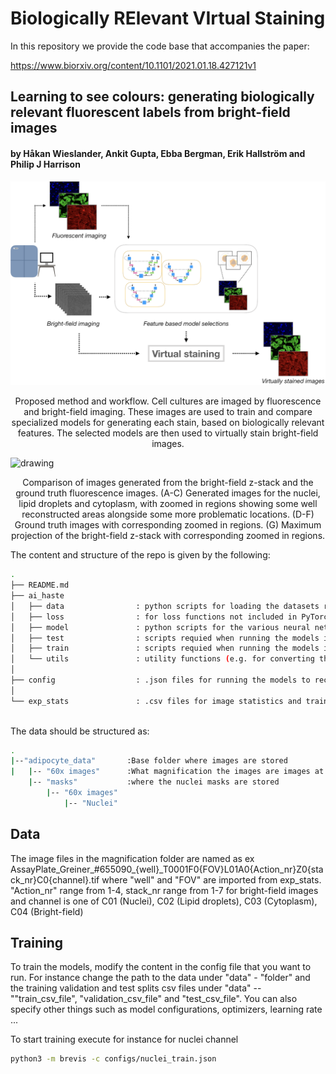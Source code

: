 # Biologically RElevant VIrtual Staining

In this repository we provide the code base that accompanies the paper:

https://www.biorxiv.org/content/10.1101/2021.01.18.427121v1

## Learning to see colours: generating biologically relevant fluorescent labels from bright-field images

#### by Håkan Wieslander, Ankit Gupta, Ebba Bergman, Erik Hallström and Philip J Harrison

<p>
    <img src="readme_images/overview.png" alt="drawing" style="width:1200px;"/>
    <center>Proposed method and workflow. Cell cultures are imaged by fluorescence and bright-field imaging. These images are used to train and compare specialized models for generating each stain, based on biologically relevant features. The selected models are then used to virtually stain bright-field images.</center>
</p>

<p>
    <img src="readme_images/final_results.png" alt="drawing" style="width:1200px;"/>
    <center>Comparison of images generated from the bright-field z-stack and the ground truth fluorescence images. (A-C) Generated images for the nuclei, lipid droplets and cytoplasm, with zoomed in regions showing some well reconstructed areas alongside some more problematic locations. (D-F) Ground truth images with corresponding zoomed in regions. (G) Maximum projection of the bright-field z-stack with corresponding zoomed in regions.</center>
</p>

The content and structure of the repo is given by the following: 

```sh
.
├── README.md
├── ai_haste
│   ├── data                : python scripts for loading the datasets required
│   ├── loss                : for loss functions not included in PyTorch
│   ├── model               : python scripts for the various neural networks
│   ├── test                : scripts requied when running the models in test mode
│   ├── train               : scripts requied when running the models in train mode
│   └── utils               : utility functions (e.g. for converting the images to numpy arrays for faster data loading)
│
├── config                  : .json files for running the models to reconstruct the three fluorescence channels
│                       
└── exp_stats               : .csv files for image statistics and train/test splits 
    
```

The data should be structured as:
```sh
.
|--"adipocyte_data"       :Base folder where images are stored
|   |-- "60x images"      :What magnification the images are images at
    |-- "masks"           :where the nuclei masks are stored
        |-- "60x images"
            |-- "Nuclei"
```


## Data

The image files in the magnification folder are named as ex AssayPlate_Greiner_#655090_{well}_T0001F0{FOV}L01A0{Action_nr}Z0{stack_nr}C0{channel}.tif where "well" and "FOV" are imported from exp_stats. "Action_nr" range from 1-4, stack_nr range from 1-7 for bright-field images and channel is one of C01 (Nuclei), C02 (Lipid droplets), C03 (Cytoplasm), C04 (Bright-field)

## Training

To train the models, modify the content in the config file that you want to run. For instance change the path to the data under "data" - "folder" and the training validation and test splits csv files under "data" -- ""train_csv_file", "validation_csv_file" and "test_csv_file". You can also specify other things such as model configurations, optimizers, learning rate ...

To start training execute for instance for nuclei channel
```sh
python3 -m brevis -c configs/nuclei_train.json 
```

